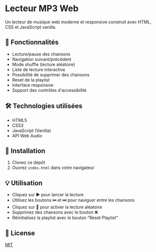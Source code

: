 # Lecteur MP3 Web

Un lecteur de musique web moderne et responsive construit avec HTML, CSS et JavaScript vanilla.

## 🎵 Fonctionnalités

- Lecture/pause des chansons
- Navigation suivant/précédent
- Mode shuffle (lecture aléatoire)
- Liste de lecture interactive
- Possibilité de supprimer des chansons
- Reset de la playlist
- Interface responsive
- Support des contrôles d'accessibilité

## 🛠️ Technologies utilisées

- HTML5
- CSS3
- JavaScript (Vanilla)
- API Web Audio

## 🚀 Installation

1. Clonez ce dépôt
2. Ouvrez `index.html` dans votre navigateur

## 💡 Utilisation

- Cliquez sur ▶️ pour lancer la lecture
- Utilisez les boutons ⏮️ et ⏭️ pour naviguer entre les chansons
- Cliquez sur 🔀 pour activer la lecture aléatoire
- Supprimez des chansons avec le bouton ❌
- Réinitialisez la playlist avec le bouton "Reset Playlist"

## 📝 License

[MIT](https://opensource.org/licenses/MIT)
